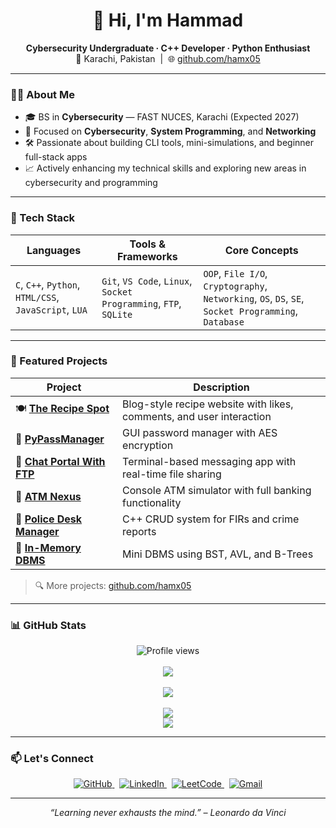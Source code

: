 <h1 align="center">👋 Hi, I'm Hammad</h1>
<p align="center">
  <b>Cybersecurity Undergraduate · C++ Developer · Python Enthusiast</b><br>
  📍 Karachi, Pakistan &nbsp;|&nbsp; 🌐 <a href="https://github.com/hamx05">github.com/hamx05</a>
</p>

---

### 🧑‍💻 About Me

- 🎓 BS in **Cybersecurity** — FAST NUCES, Karachi (Expected 2027)  
- 🔐 Focused on **Cybersecurity**, **System Programming**, and **Networking**  
- 🛠️ Passionate about building CLI tools, mini-simulations, and beginner full-stack apps  
- 📈 Actively enhancing my technical skills and exploring new areas in cybersecurity and programming  

---

### 🧰 Tech Stack

<div align="center">

| Languages                      | Tools & Frameworks                          | Core Concepts                                           |
|-------------------------------|--------------------------------------------|--------------------------------------------------------|
| `C`, `C++`, `Python`, `HTML/CSS`, `JavaScript`, `LUA` | `Git`, `VS Code`, `Linux`, `Socket Programming`, `FTP`, `SQLite` | `OOP`, `File I/O`, `Cryptography`, `Networking`, `OS`, `DS`, `SE`, `Socket Programming`, `Database` |

</div>

---

### 🚀 Featured Projects

| Project                                  | Description                                             |
|------------------------------------------|---------------------------------------------------------|
| 🍽️ [**The Recipe Spot**](https://github.com/hamx05/The-Recipe-Spot)           | Blog-style recipe website with likes, comments, and user interaction     |
| 🔐 [**PyPassManager**](https://github.com/hamx05/PyPassManager)                 | GUI password manager with AES encryption                               |
| 💬 [**Chat Portal With FTP**](https://github.com/hamx05/Chat-Portal-With-FTP)           | Terminal-based messaging app with real-time file sharing               |
| 🏦 [**ATM Nexus**](https://github.com/hamx05/ATM-Nexus)                         | Console ATM simulator with full banking functionality                 |
| 🧾 [**Police Desk Manager**](https://github.com/hamx05/Police-Desk-Manager)     | C++ CRUD system for FIRs and crime reports                            |
| 🌳 [**In-Memory DBMS**](https://github.com/hamx05/In-memory-DBMS-using-Trees)   | Mini DBMS using BST, AVL, and B-Trees                                |

> 🔍 More projects: [github.com/hamx05](https://github.com/hamx05)

---

### 📊 GitHub Stats

<div align="center">

<!-- Profile views -->
<img src="https://komarev.com/ghpvc/?username=hamx05&style=flat-square&color=blue" alt="Profile views" />
<br><br>

<!-- Trophies -->
<img src="https://github-profile-trophy.vercel.app/?username=hamx05&theme=tokyonight&margin-w=10&no-frame=true" />
<br><br>

<!-- Contribution Streak -->
<img src="https://github-readme-streak-stats.herokuapp.com/?user=hamx05&theme=tokyonight&hide_border=true" />
<br><br>

<!-- GitHub Stats -->
<img src="https://github-readme-stats.vercel.app/api?username=hamx05&count_private=true&include_all_commits=true&show_icons=true&theme=tokyonight&hide_border=true" />
<br>

<!-- Top Languages -->
<img src="https://github-readme-stats.vercel.app/api/top-langs/?username=hamx05&layout=compact&theme=tokyonight&hide_border=true" />

</div>

---

### 📫 Let's Connect

<p align="center">
  <a href="https://github.com/hamx05">
    <img src="https://img.shields.io/badge/GitHub-100000?style=flat&logo=github&logoColor=white" alt="GitHub" />
  </a> &nbsp;
  <a href="https://linkedin.com/in/hamx05">
    <img src="https://img.shields.io/badge/LinkedIn-0077B5?style=flat&logo=linkedin&logoColor=white" alt="LinkedIn" />
  </a> &nbsp;
  <a href="https://leetcode.com/hamx05">
    <img src="https://img.shields.io/badge/LeetCode-FFA116?style=flat&logo=leetcode&logoColor=white" alt="LeetCode" />
  </a> &nbsp;
  <a href="mailto:hammad968@gmail.com">
    <img src="https://img.shields.io/badge/Gmail-D14836?style=flat&logo=gmail&logoColor=white" alt="Gmail" />
  </a>
</p>

---

<p align="center"><i>“Learning never exhausts the mind.” – Leonardo da Vinci</i></p>

